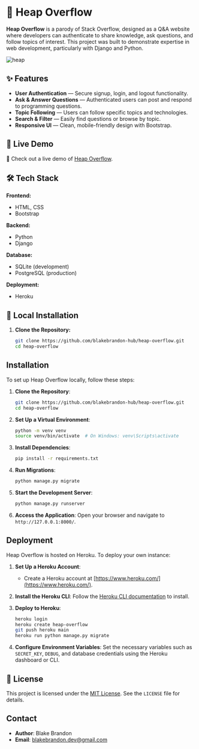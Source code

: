 # 💬 Heap Overflow

**Heap Overflow** is a parody of Stack Overflow, designed as a Q&A website where developers can authenticate to share knowledge, ask questions, and follow topics of interest. This project was built to demonstrate expertise in web development, particularly with Django and Python.

![heap](https://github.com/user-attachments/assets/7927df95-641e-4888-946a-24a72b101f80)

## ✨ Features

- **User Authentication** — Secure signup, login, and logout functionality.
- **Ask & Answer Questions** — Authenticated users can post and respond to programming questions.
- **Topic Following** — Users can follow specific topics and technologies.
- **Search & Filter** — Easily find questions or browse by topic.
- **Responsive UI** — Clean, mobile-friendly design with Bootstrap.

## 🚀 Live Demo

💬 Check out a live demo of [Heap Overflow](https://heap-overflow-a923010546c2.herokuapp.com/).

## 🛠️ Tech Stack

**Frontend:**
- HTML, CSS
- Bootstrap

**Backend:**
- Python
- Django

**Database:**
- SQLite (development)
- PostgreSQL (production)

**Deployment:**
- Heroku

## 🧪 Local Installation

1. **Clone the Repository:**
   ```bash
   git clone https://github.com/blakebrandon-hub/heap-overflow.git
   cd heap-overflow


## Installation

To set up Heap Overflow locally, follow these steps:

1. **Clone the Repository**:
   ```bash
   git clone https://github.com/blakebrandon-hub/heap-overflow.git
   cd heap-overflow
   ```

2. **Set Up a Virtual Environment**:
   ```bash
   python -m venv venv
   source venv/bin/activate  # On Windows: venv\Scripts\activate
   ```

3. **Install Dependencies**:
   ```bash
   pip install -r requirements.txt
   ```

4. **Run Migrations**:
   ```bash
   python manage.py migrate
   ```

5. **Start the Development Server**:
   ```bash
   python manage.py runserver
   ```

6. **Access the Application**:
   Open your browser and navigate to `http://127.0.0.1:8000/`.

## Deployment

Heap Overflow is hosted on Heroku. To deploy your own instance:

1. **Set Up a Heroku Account**:
   - Create a Heroku account at [https://www.heroku.com/](https://www.heroku.com/).

2. **Install the Heroku CLI**:
   Follow the [Heroku CLI documentation](https://devcenter.heroku.com/articles/heroku-cli) to install.

3. **Deploy to Heroku**:
   ```bash
   heroku login
   heroku create heap-overflow
   git push heroku main
   heroku run python manage.py migrate
   ```

4. **Configure Environment Variables**:
   Set the necessary variables such as `SECRET_KEY`, `DEBUG`, and database credentials using the Heroku dashboard or CLI.

## 📜 License

This project is licensed under the [MIT License](https://opensource.org/licenses/MIT). See the `LICENSE` file for details.
   
## Contact

- **Author**: Blake Brandon
- **Email**: [blakebrandon.dev@gmail.com](mailto:blakebrandon.dev@gmail.com)

